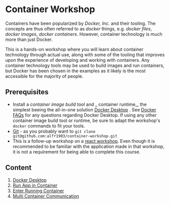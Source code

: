 # Container Workshop

Containers have been popularized by _Docker, Inc._
and their tooling. The
concepts are thus often referred to as _docker_
things, e.g. _docker files_,
_docker images_, _docker containers_. However,
container technology is much more
than just Docker.

This is a hands-on workshop where you will learn
about container technology
through actual use, along with some of the tooling
that improves upon the
experience of developing and working with
containers. Any container technology
tools may be used to build images and run
containers, but Docker has been chosen
in the examples as it likely is the most accessible
for the majority of people.

## Prerequisites

- Install a _container image build tool_ and _
  container runtime_, the simplest
  beeing the all-in-one solution [Docker
  Desktop](https://www.docker.com/products/docker-desktop/)
  . See [Docker
  FAQs](https://www.docker.com/pricing/faq/?utm_campaign=2022-08-31-desktop-update)
  for any questions regarding Docker Desktop. If
  using any other container image
  build tool or runtime, be sure to adapt the
  workshop's `docker` commands to
  fit your tools.
- [Git](https://git-scm.com/) - as you probably
  want
  to `git clone git@github.com:alfr1903/container-workshop.git`
- This is a follow-up workshop on
  a [react workshop](https://github.com/Kpaubert/oslo-tech-colledge/tree/finished-version).
  Even though it is recommended to be familiar with the application
  made in that
  workshop, it is not a requirement for being able to complete this
  course.

## Content

1. [Docker Desktop](./01-docker-desktop)
2. [Run App in Container](./02-run-app-in-container)
3. [Enter Running Container](./03-enter-running-container)
4. [Multi Container Communication](./04-multi-container-communication)
